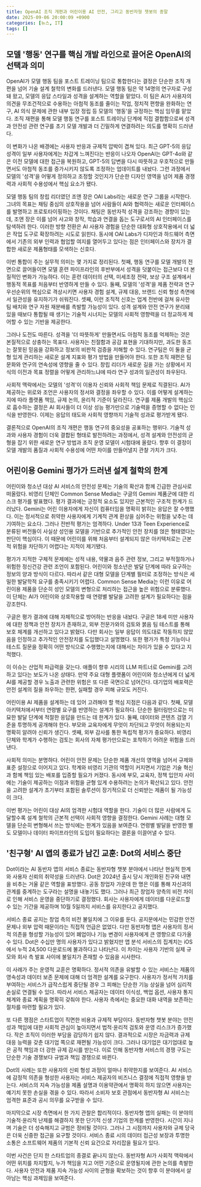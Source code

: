 ```yaml
---
title: OpenAI 조직 개편과 어린이용 AI 안전, 그리고 동반자형 챗봇의 종말
date: 2025-09-06 20:00:09 +0900
categories: [뉴스, IT]
tags: []
---
```


## 모델 '행동' 연구를 핵심 개발 라인으로 끌어온 OpenAI의 선택과 의미
OpenAI가 모델 행동 팀을 포스트 트레이닝 팀으로 통합한다는 결정은 단순한 조직 개편을 넘어 기술 설계 철학의 변화를 드러낸다. 모델 행동 팀은 약 14명의 연구자로 구성돼 왔고, 모델의 응답 스타일과 성격을 설계하는 역할을 맡았다. 이 팀은 AI가 사용자의 의견을 무조건적으로 수용하는 아첨적 동조를 줄이는 작업, 정치적 편향을 완화하는 연구, AI 의식 문제에 관한 내부 입장 정립 등 모델의 '행동'을 규정하는 핵심 임무를 맡았다. 조직 재편을 통해 모델 행동 연구를 포스트 트레이닝 단계에 직접 결합함으로써 성격과 안전성 관련 연구를 초기 모델 개발과 더 긴밀하게 연결하려는 의도를 명확히 드러낸다.

이 변화가 나온 배경에는 사용자 반응과 규제적 압박이 겹쳐 있다. 최근 GPT-5의 응답 성격이 일부 사용자에게는 차갑게 느껴진다는 반응이 나오자 OpenAI는 GPT-4o와 같은 이전 모델에 대한 접근을 복원하고, GPT-5의 답변을 다시 따뜻하고 우호적으로 만들면서도 아첨적 동조를 증가시키지 않도록 조정하는 업데이트를 내놨다. 그런 과정에서 모델의 '성격'을 어떻게 정의하고 조정할 것인지가 단순한 디자인 영역을 넘어 제품 경쟁력과 사회적 수용성에서 핵심 요소가 됐다.

모델 행동 팀의 창립 리더였던 조앤 장은 OAI Labs라는 새로운 연구 그룹을 시작한다. 그녀의 목표는 채팅 중심의 상호작용을 넘어 사람들이 AI와 협력하는 새로운 인터페이스를 발명하고 프로토타이핑하는 것이다. 채팅은 동반자적 성격을 강조하는 경향이 있는데, 조앤 장은 이를 넘어 사고와 창작, 학습과 연결을 돕는 도구로서의 AI 인터페이스를 탐색하려 한다. 이러한 방향 전환은 AI 사용자 경험을 단순한 대화형 상호작용에서 더 넓은 작업 도구로 확장하려는 시도로 읽힌다. 동시에 OAI Labs가 디자인과 하드웨어 측면에서 기존의 외부 인력과 협업할 여지를 열어두고 있다는 점은 인터페이스와 장치가 결합한 새로운 제품형태를 모색하는 신호다.

이번 통합이 주는 실무적 의미는 몇 가지로 정리된다. 첫째, 행동 연구를 모델 개발의 전면으로 끌어들이면 모델 훈련 파이프라인의 후반부에서 성격을 덧붙이는 접근보다 더 본질적인 변화가 가능하다. 이는 훈련 데이터의 선택, 미세조정 전략, 보상 구조 설계에서 행동적 목표를 처음부터 반영하게 만들 수 있다. 둘째, 모델의 '성격'을 제품 전략과 연구 우선순위의 핵심으로 격상시키면 사용자 경험 설계, 규제 대응, 브랜드 신뢰 형성 측면에서 일관성을 유지하기가 쉬워진다. 셋째, 이런 조직적 신호는 업계 전반에 걸쳐 유사한 팀 배치와 연구 자원 재분배를 촉발할 가능성이 있다. 성격 설계와 안전 연구가 분리돼 있을 때보다 통합될 때 생기는 기술적 시너지는 모델의 사회적 영향력을 더 정교하게 제어할 수 있는 기반을 제공한다.

그러나 도전도 따른다. 성격을 '더 따뜻하게' 만들면서도 아첨적 동조를 억제하는 것은 본질적으로 상충하는 목표다. 사용자는 친절함과 공감 표현을 기대하지만, 과도한 동조는 잘못된 믿음을 강화하고 정보의 비판적 검증을 저해할 수 있다. 연구팀은 이 둘을 균형 있게 관리하는 새로운 설계 지표와 평가 방법을 만들어야 한다. 또한 조직 재편은 팀 문화와 연구의 연속성에 영향을 줄 수 있다. 창립 리더가 새로운 길을 가는 상황에서 지식의 이전과 목표 정렬을 어떻게 관리하느냐에 따라 연구 성과의 일관성이 좌우된다.

사회적 맥락에서는 모델의 '성격'이 이용자 신뢰와 사회적 책임 문제로 직결된다. AI가 제공하는 위로와 조언은 사용자의 정서와 결정을 좌우할 수 있다. 이를 어떻게 설계하는지에 따라 플랫폼 책임, 규제 논의, 윤리적 기준이 달라진다. 연구를 제품 개발의 핵심으로 흡수하는 결정은 AI 회사들이 더 이상 성능 평가만으로 기술력을 증명할 수 없다는 인식을 반영한다. 이제는 응답의 태도와 사회적 영향까지 기술적 성과로 평가받게 됐다.

결론적으로 OpenAI의 조직 개편은 행동 연구의 중요성을 공표하는 행위다. 기술적 성과와 사용자 경험이 더욱 결합된 형태로 발전하려는 과정에서, 성격 설계와 안전성의 균형을 잡기 위한 새로운 연구 방법과 조직 운영 모델이 시험대에 올랐다. 향후 이 결정이 모델 개발의 품질과 사회적 수용성에 어떤 차이를 만들어낼지 관찰 가치가 크다.

## 어린이용 Gemini 평가가 드러낸 설계 철학의 한계
어린이와 청소년 대상 AI 서비스의 안전성 문제는 기술의 확산과 함께 긴급한 관심사로 떠올랐다. 비영리 단체인 Common Sense Media는 구글의 Gemini 제품군에 대한 리스크 평가를 발표했다. 평가 결과에는 긍정적 요소도 있지만 근본적인 구조적 한계가 드러났다. Gemini는 어린 이용자에게 자신이 컴퓨터임을 명확히 밝히는 응답은 잘 수행했다. 이는 정서적으로 취약한 사용자에게 기계적 관계 환상을 심어주는 위험을 낮추는 데 기여하는 요소다. 그러나 전반적 평가는 엄격하다. Under 13과 Teen Experience로 분류된 버전들이 사실상 성인용 모델을 기반으로 추가적인 안전 장치를 얹은 형태였다는 판단이 핵심이다. 이 때문에 어린이를 위해 처음부터 설계되지 않은 아키텍처로는 근본적 위험을 차단하기 어렵다는 지적이 제기됐다.

평가가 지적한 구체적 문제에는 성적 내용, 약물과 음주 관련 정보, 그리고 부적절하거나 위험한 정신건강 관련 조언이 포함된다. 어린이와 청소년은 발달 단계에 따라 요구하는 정보의 양과 방식이 다르다. 따라서 같은 대형 모델을 단계별 필터로 조정하는 방식은 세밀한 발달학적 요구를 충족시키기 어렵다. Common Sense Media는 이런 이유로 어린이용 제품을 단순히 성인 모델의 변형으로 처리하는 접근을 높은 위험으로 분류했다. 이 단체는 AI가 어린이와 상호작용할 때 연령별 발달을 고려한 설계가 필요하다는 점을 강조한다.

구글은 평가 결과에 대해 자체적으로 방어하는 반응을 내놨다. 구글은 18세 미만 사용자에 대한 정책과 안전 장치가 존재하고, 외부 전문가와의 검토와 붉음 팀 테스트를 통해 보호 체계를 개선하고 있다고 밝혔다. 다만 회사는 일부 응답이 의도대로 작동하지 않았음을 인정하고 추가적인 안전장치를 도입했다고 설명했다. 또한 평가가 특정 기능이나 테스트 질문을 정확히 어떤 방식으로 수행했는지에 대해서는 차이가 있을 수 있다고 지적했다.

이 이슈는 산업적 파급력을 갖는다. 애플이 향후 시리의 LLM 파트너로 Gemini를 고려하고 있다는 보도가 나온 상태다. 만약 주요 대형 플랫폼이 어린이와 청소년에게 더 넓게 AI를 제공할 경우 노출과 관련한 위험은 또 다른 국면으로 넘어간다. 대기업의 배포력은 안전 설계의 질을 좌우하는 한편, 실패할 경우 피해 규모도 커진다.

어린이용 AI 제품을 설계하는 데 있어 고려해야 할 핵심 지점은 다음과 같다. 첫째, 모델 아키텍처에서부터 연령별 요구를 반영하는 설계가 필요하다. 단순한 필터링만으로는 미묘한 발달 단계에 적절한 응답을 만드는 데 한계가 있다. 둘째, 데이터와 콘텐츠 검열 기준을 투명하게 공개해야 한다. 부모와 교육자에게 무엇이 차단되고 무엇이 허용되는지 명확히 알려야 신뢰가 생긴다. 셋째, 외부 감사를 통한 독립적 평가가 중요하다. 비영리 단체와 학계가 수행하는 검토는 회사의 자체 평가만으로는 포착하기 어려운 위험을 드러낸다.

사회적 의미는 분명하다. 어린이 안전 문제는 단순한 제품 개선의 영역을 넘어서 규제와 표준 설정으로 이어지고 있다. 학계와 비영리 기관의 역할이 커지면서 기업은 기술 혁신과 함께 책임 있는 배포를 입증할 필요가 커졌다. 동시에 부모, 교육자, 정책 입안자 사이에는 기술이 제공하는 이점과 위험을 균형 있게 수용하려는 논의가 확산되고 있다. 안전을 고려한 설계가 초기부터 포함된 솔루션이 장기적으로 더 신뢰받는 제품이 될 가능성이 크다.

이번 평가는 어린이 대상 AI의 엄격한 시험대 역할을 한다. 기술이 더 많은 사람에게 도달할수록 설계 철학의 근본적 선택이 사회적 영향을 결정한다. Gemini 사례는 대형 모델을 단순히 변형해서 쓰는 방식에는 한계가 있음을 보여준다. 연령별 발달을 반영한 별도 모델이나 데이터 파이프라인의 도입이 필요하다는 결론을 이끌어낼 수 있다.

## '친구형' AI 앱의 종료가 남긴 교훈: Dot의 서비스 중단
Dot이라는 AI 동반자 앱의 서비스 종료는 동반자형 챗봇 분야에서 나타난 현실적 한계와 사용자 신뢰의 취약성을 드러낸다. Dot은 2024년 출시 당시 개인화된 친구와 내면을 비추는 거울 같은 역할을 표방했다. 공동 창업자 가운데 한 명은 이를 통해 자신과의 관계를 중계하는 도구라는 설명을 내놓기도 했다. 그러나 최근 창업자 양측의 비전 차이로 인해 서비스 운영을 중단하기로 결정했다. 회사는 사용자에게 데이터를 다운로드할 수 있는 기간을 제공하며 10월 5일까지 서비스를 유지한다고 공지했다.

서비스 종료 공지는 창업 측의 비전 불일치에 그 이유를 둔다. 공지문에서는 민감한 안전 문제나 외부 압력 때문이라는 직접적 언급은 없었다. 다만 동반자형 앱은 사용자의 정서적 의존을 형성할 가능성이 있어 폐업이나 기능 변경이 사용자에게 큰 영향으로 다가올 수 있다. Dot은 수십만 명의 사용자가 있다고 밝혔지만 앱 분석 서비스의 집계치는 iOS에서 누적 24,500 다운로드에 불과하다고 나타난다. 이 차이는 사용자 기반의 실제 규모와 회사 측 발표 사이에 불일치가 존재할 수 있음을 시사한다.

이 사례가 주는 운영적 교훈은 명확하다. 정서적 의존을 유발할 수 있는 서비스는 제품의 영속성과 데이터 보존 문제에 대해 더 엄격한 설계를 요구한다. 사용자가 정서적 가치를 부여하는 서비스가 급작스럽게 중단될 경우 그 피해는 단순한 기능 상실을 넘어 심리적 손실로 연결될 수 있다. 따라서 서비스 제공자는 데이터 이식성, 백업 옵션, 사용자 통지 체계와 종료 계획을 명확히 갖춰야 한다. 사용자 측에서는 중요한 대화 내역을 보존하는 절차를 마련할 필요가 있다.

또 다른 쟁점은 스타트업이 직면한 비용과 규제적 부담이다. 동반자형 챗봇 분야는 안전성과 책임에 대한 사회적 관심이 높아지면서 법적·윤리적 검토와 운영 리스크가 증가했다. 작은 조직이 이러한 부담을 감당하기 쉽지 않다. 결과적으로 시장은 자금력과 규제 대응 능력을 갖춘 대기업 쪽으로 재편될 가능성이 크다. 그러나 대기업은 대기업대로 높은 공적 책임과 더 강한 규제 감시를 받는다. 이로 인해 동반자형 서비스의 경쟁 구도는 단순한 기술 경쟁보다 규범과 책임 경쟁으로 바뀐다.

Dot의 사례는 또한 사용자의 신뢰 형성 과정이 얼마나 취약한지를 보여준다. AI 서비스에 감정적 의존을 형성한 사용자는 서비스 제공자의 비즈니스 결정에 직접적 영향을 받는다. 서비스의 지속 가능성을 제품 설명과 이용약관에서 명확히 하지 않으면 사용자는 예기치 못한 손실을 겪을 수 있다. 따라서 소비자 보호 관점에서 동반자형 AI 서비스는 엄격한 표준과 공시 의무를 요구받을 수 있다.

마지막으로 시장 측면에서 한 가지 관찰은 합리적이다. 동반자형 앱의 실패는 이 분야의 기술적·윤리적 난제를 해결하지 못한 단기적 신생 기업의 한계를 반영한다. 시간이 지나며 기술은 더 성숙해지고 규범은 정비될 것이다. 그러나 그 시점까지 사용자와 규제 당국은 더욱 신중한 접근을 요구할 것이다. 서비스 종료 시의 데이터 접근성 보장과 투명한 소통은 소프트웨어 제품의 기본적 신뢰 요건으로 자리잡을 필요가 있다.

이번 사건은 단지 한 스타트업의 종결로 끝나지 않는다. 동반자형 AI가 사회적 맥락에서 어떤 위치를 차지할지, 누가 책임을 지고 어떤 기준으로 운영될지에 관한 논의를 촉발한다. 사용자 안전과 제품 지속 가능성 사이의 균형을 확보하는 것이 향후 이 분야에서 살아남는 핵심 과제임을 보여준다.